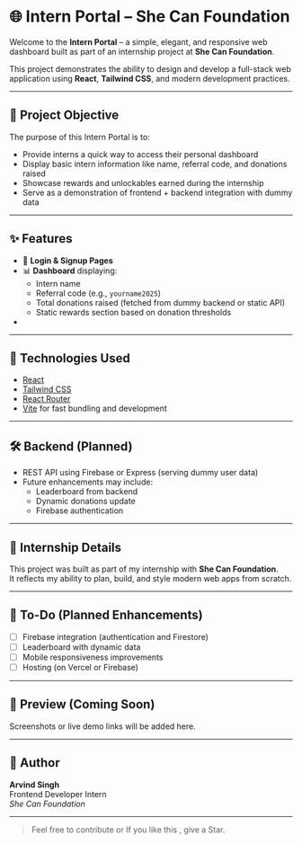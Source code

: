 # 🌐 Intern Portal – She Can Foundation

Welcome to the **Intern Portal** – a simple, elegant, and responsive web dashboard built as part of an internship project at **She Can Foundation**.

This project demonstrates the ability to design and develop a full-stack web application using **React**, **Tailwind CSS**, and modern development practices.

---

## 🎯 Project Objective

The purpose of this Intern Portal is to:
- Provide interns a quick way to access their personal dashboard
- Display basic intern information like name, referral code, and donations raised
- Showcase rewards and unlockables earned during the internship
- Serve as a demonstration of frontend + backend integration with dummy data

---

## ✨ Features

- 🔐 **Login & Signup Pages**
- 📊 **Dashboard** displaying:
  - Intern name
  - Referral code (e.g., `yourname2025`)
  - Total donations raised (fetched from dummy backend or static API)
  - Static rewards section based on donation thresholds
- 

---

## 🚀 Technologies Used

- [React](https://reactjs.org/)
- [Tailwind CSS](https://tailwindcss.com/)
- [React Router](https://reactrouter.com/)
- [Vite](https://vitejs.dev/) for fast bundling and development

---

## 🛠️ Backend (Planned)

- REST API using Firebase or Express (serving dummy user data)
- Future enhancements may include:
  - Leaderboard from backend
  - Dynamic donations update
  - Firebase authentication

---

## 💼 Internship Details

This project was built as part of my internship with **She Can Foundation**.  
It reflects my ability to plan, build, and style modern web apps from scratch.

---

## 📝 To-Do (Planned Enhancements)

- [ ] Firebase integration (authentication and Firestore)
- [ ] Leaderboard with dynamic data
- [ ] Mobile responsiveness improvements
- [ ] Hosting (on Vercel or Firebase)

---

## 📸 Preview (Coming Soon)

Screenshots or live demo links will be added here.

---

## 👤 Author

**Arvind Singh**  
Frontend Developer Intern  
_She Can Foundation_

---

> Feel free to contribute or If you like this , give a Star.
